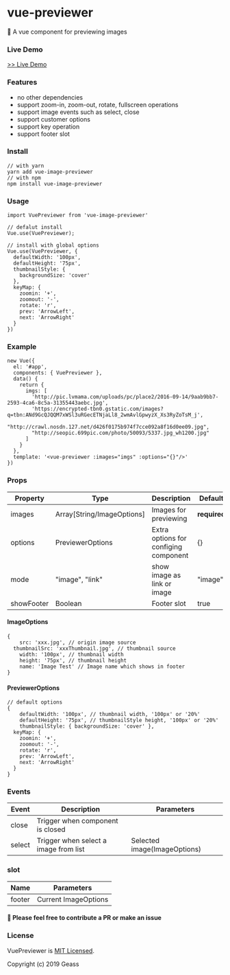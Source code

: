 # vue-previewer
👀 A vue component for previewing images

### Live Demo
[>> Live Demo](https://geasscn.com/static/vue-previewer/index.html)
### Features
+ no other dependencies
+ support zoom-in, zoom-out, rotate, fullscreen operations
+ support image events such as select, close
+ support customer options
+ support key operation
+ support footer slot

### Install
```
// with yarn
yarn add vue-image-previewer
// with npm
npm install vue-image-previewer
```

### Usage
```
import VuePreviewer from 'vue-image-previewer'

// defalut install
Vue.use(VuePreviewer);

// install with global options
Vue.use(VuePreviewer, {
  defaultWidth: '100px',
  defaultHeight: '75px',
  thumbnailStyle: {
    backgroundSize: 'cover'
  },
  keyMap: {
    zoomin: '+',
    zoomout: '-',
    rotate: 'r',
    prev: 'ArrowLeft',
    next: 'ArrowRight'
  }
})
```

### Example
```
new Vue({
  el: '#app',
  components: { VuePreviewer },
  data() {
    return {
      imgs: [
        'http://pic.lvmama.com/uploads/pc/place2/2016-09-14/9aab9bb7-2593-4ca6-8c5a-31355443aebc.jpg',
        'https://encrypted-tbn0.gstatic.com/images?q=tbn:ANd9GcQJQQM7xWSl3uRGecETNjaLl8_2wmAvlGpwyzX_Xs3RyZoTsM_j',
        "http://crawl.nosdn.127.net/d426f0175b974f7cce092a8f16d0ee09.jpg",
        "http://seopic.699pic.com/photo/50093/5337.jpg_wh1200.jpg"
      ]
    }
  },
  template: '<vue-previewer :images="imgs" :options="{}"/>'
})
```

### Props
|Property|Type|Description| Default |
|---|---|---|---|
|images|Array[String/ImageOptions]| Images for previewing|**required** |
|options| PreviewerOptions | Extra options for configing component | {} |
|mode| "image", "link" | show image as link or image | "image"|
|showFooter| Boolean | Footer slot | true |

#### ImageOptions
```
{
	src: 'xxx.jpg', // origin image source
  thumbnailSrc: 'xxxThumbnail.jpg', // thumbnail source
	width: '100px', // thumbnail width
	height: '75px', // thumbnail height
	name: 'Image Test' // Image name which shows in footer
}
```
#### PreviewerOptions
```
// default options
{
	defaultWidth: '100px', // thumbnail width, '100px' or '20%'
	defaultHeight: '75px', // thumbnailStyle height, '100px' or '20%'
	thumbnailStyle: { backgroundSize: 'cover' },
  keyMap: {
    zoomin: '+',
    zoomout: '-',
    rotate: 'r',
    prev: 'ArrowLeft',
    next: 'ArrowRight'
  }
}
```

### Events
|Event| Description|Parameters|
|---|---|---|
|close| Trigger when component is closed|
|select| Trigger when select a image from list| Selected image(ImageOptions)|

### slot
| Name | Parameters |
|---|---|
| footer | Current ImageOptions|


#### 🤗 Please feel free to contribute a PR or make an issue

### License
VuePreviewer is [MIT Licensed](https://github.com/nullptru/vue-previewer/blob/master/LICENSE).

Copyright (c) 2019 Geass

